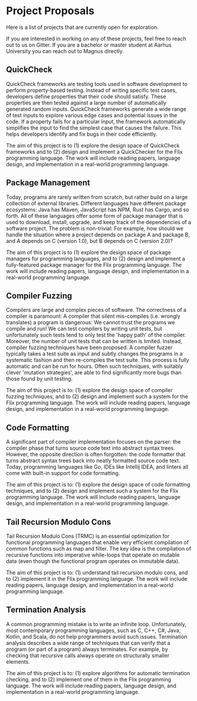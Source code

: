 # Project Proposals

Here is a list of projects that are currently open for exploration.

If you are interested in working on any of these projects, feel free to reach
out to us on Gitter. If you are a bachelor or master student at Aarhus
University you can reach out to Magnus directly.

## QuickCheck

QuickCheck frameworks are testing tools used in software development to perform
property-based testing. Instead of writing specific test cases, developers
define properties that their code should satisfy. These properties are then
tested against a large number of automatically generated random inputs.
QuickCheck frameworks generate a wide range of test inputs to explore various
edge cases and potential issues in the code. If a property fails for a
particular input, the framework automatically simplifies the input to find the
simplest case that causes the failure. This helps developers identify and fix
bugs in their code efficiently.

The aim of this project is to (1) explore the design space of QuickCheck
frameworks and to (2) design and implement a QuickChecker for the Flix
programming language. The work will include reading papers, language design, and
implementation in a real-world programming language.

## Package Management

Today, programs are rarely written from scratch, but rather build on a large
collection of external libraries. Different languages have different package
ecosystems: Java has Maven, JavaScript has NPM, Rust has Cargo, and so forth.
All of these languages offer some form of package manager that is used to
download, install, upgrade, and keep track of the dependencies of a software
project. The problem is non-trivial: For example, how should we handle the
situation where a project depends on package A and package B, and A depends on C
(version 1.0), but B depends on C (version 2.0)?

The aim of this project is to (1) explore the design space of package managers
for programming languages, and to (2) design and implement a fully-featured
package manager for the Flix programming language. The work will include reading
papers, language design, and implementation in a real-world programming language.

## Compiler Fuzzing

Compilers are large and complex pieces of software. The correctness of a
compiler is paramount: A compiler that silent mis-compiles (i.e. wrongly
translates) a program is dangerous: We cannot trust the programs we compile and
run! We can test compilers by writing unit tests, but unfortunately such tests
tend to only test the 'happy path' of the compiler. Moreover, the number of unit
tests that can be written is limited. Instead, compiler fuzzing techniques have
been proposed. A compiler fuzzer typically takes a test suite as input and subtly
changes the programs in a systematic fashion and then re-compiles the test
suite. This process is fully automatic and can be run for hours. Often such
techniques, with suitably clever 'mutation strategies', are able to find
significantly more bugs than those found by unit testing.

The aim of this project is to: (1) explore the design space of compiler fuzzing
techniques, and to (2) design and implement such a system for the Flix
programming language. The work will include reading papers, language design, and
implementation in a real-world programming language.

## Code Formatting

A significant part of compiler implementation focuses on the parser: the
compiler phase that turns source code text into abstract syntax trees. However,
the opposite direction is often forgotten: the code formatter that turns
abstract syntax trees back into neatly formatted source code text. Today,
programming languages like Go, IDEs like Intellij IDEA, and linters all come
with built-in support for code formatting.

The aim of this project is to: (1) explore the design space of code formatting
techniques, and to (2) design and implement such a system for the Flix
programming language. The work will include reading papers, language design, and
implementation in a real-world programming language.

## Tail Recursion Modulo Cons

Tail Recursion Modulo Cons (TRMC) is an essential optimization for functional
programming languages that enable very efficient compilation of common functions
such as map and filter. The key idea is the compilation of recursive functions
into imperative while-loops that operate on mutable data (even though the
functional program operates on immutable data).

The aim of this project is to: (1) understand tail recursion modulo cons, and to
(2) implement it in the Flix programming language. The work will include reading
papers, language design, and implementation in a real-world programming
language.

## Termination Analysis

A common programming mistake is to write an infinite loop. Unfortunately, most
contemporary programming languages, such as C, C++, C#, Java, Kotlin, and Scala,
do not help programmers avoid such issues. Termination analysis describes a wide
range of techniques that can verify that a program (or part of a program) always
terminates. For example, by checking that recursive calls always operate on
structurally smaller elements.

The aim of this project is to: (1) explore algorithms for automatic termination
checking, and to (2) implement one of them in the Flix programming language. The
work will include reading papers, language design, and implementation in a
real-world programming language.
